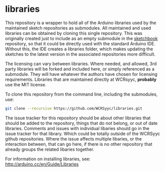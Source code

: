 # libraries

This repository is a wrapper to hold all of the Arduino libraries used by the maintained
sketch repositories as submodules.  All maintained and used libraries can be obtained by
cloning this single repository.  This was originally created just to include as an
empty submodule in the [sketchbook](https://github.com/WCRSyyc/sketchbook) repository, so that
it could be directly used with the standard Arduino IDE.  Without this, the IDE creates
a libraries folder, which makes updating the sketches to the latest version in the associated
repositories more difficult.

The licensing can vary between libraries.  Where needed, and allowed, 3rd party libraries
will be forked and included here, or simply referenced as a submodule.  They will have
whatever the authors have chosen for licensing requirements.  Libraries that are maintained
directly at WCRsyyc, **probably** use the MIT license.

To clone this repository from the command line, including the submodules, use:
```sh
git clone --recursive https://github.com/WCRSyyc/libraries.git
```

The issue tracker for this repository should be about other libraries that should be added to the repository, things that do not belong, or out of date libraries. Comments and issues with individual libaries should go in the issue tracker for that library.  Which could be totally outside of the WCRSyyc github repositories. Where the issue affects multiple libaries, or the interaction between, that can go here, if there is no other repository that already groups the related libaries together.

For information on installing libraries, see: http://arduino.cc/en/Guide/Libraries
